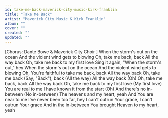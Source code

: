 ```yaml
---
id: take-me-back-maverick-city-music-kirk-franklin
title: "Take Me Back"
artist: "Maverick City Music & Kirk Franklin"
album: ""
cover: ""
created: ""
updated: ""
---
```


[Chorus: Dante Bowe & 
Maverick City Choir
]
When the storm's out on the ocean
And the violent wind gets to blowing
Oh, take me back, back
All the way back
Oh, take me back to my first love
Sing it again, "When the storm's out," hey
When the storm's out on the ocean
And the violent wind gets to blowing
Oh, You're faithful to take me back, back
All the way back
Oh, take me back (Say, "Back"), back
(All the way) All the way back
(Oh) Oh, take me back, back
All the way back
Oh, take me back to my first love (My first love)
You are real to me
I have known it from thе start (Oh)
And there's no in-between (No in-bеtween)
The heavens and my heart, yeah
And You are near to me
I've never been too far, hey
I can't outrun Your grace, I can't outrun Your grace
And in the in-between
You brought Heaven to my heart, yeah